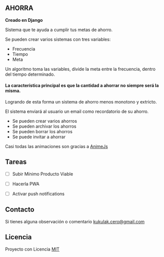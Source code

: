 

## AHORRA
**Creado en Django**

Sistema que te ayuda a cumplir tus metas de ahorro.

Se pueden crear varios sistemas con tres variables: 

* Frecuencia
* Tiempo
* Meta

Un algoritmo toma las variables, divide la meta entre la frecuencia, dentro del tiempo determinado.
#### La característica principal es que la cantidad a ahorrar no siempre será la misma.

Logrando de esta forma un sistema de ahorro menos monotono y extricto.

El sistema enviará al usuario un email como recordatorio de su ahorro.

* Se pueden crear varios ahorros
* Se pueden archivar los ahorros
* Se pueden borrar los ahorros
* Se puede invitar a ahorrar


Casi todas las animaciones son gracias a [AnimeJs](https://animejs.com/documentation/)

## Tareas

- [ ] Subir Mínimo Producto Viable
- [ ] Hacerla PWA
- [ ] Activar push notifications


## Contacto

Si tienes alguna observación o comentario <kukulak.cero@gmail.com>


## Licencia

Proyecto con Licencia [MIT](http://www.opensource.org/licenses/mit-license.php) 

